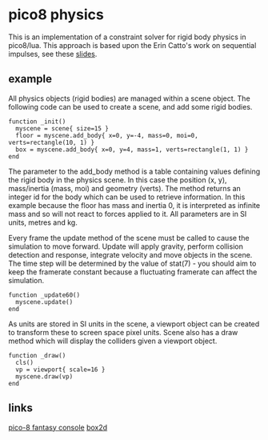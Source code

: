 # pico8 physics

This is an implementation of a constraint solver for rigid body physics in pico8/lua. This approach is based upon the Erin Catto's work on sequential impulses, see these [slides](https://box2d.org/files/ErinCatto_SequentialImpulses_GDC2006.pdf).

## example

All physics objects (rigid bodies) are managed within a scene object. The following code can be used to create a scene, and add some rigid bodies.
```
function _init()
  myscene = scene{ size=15 }
  floor = myscene.add_body{ x=0, y=-4, mass=0, moi=0, verts=rectangle(10, 1) }
  box = myscene.add_body{ x=0, y=4, mass=1, verts=rectangle(1, 1) }
end
```
The parameter to the add_body method is a table containing values defining the rigid body in the physics scene. In this case the position (x, y), mass/inertia (mass, moi) and geometry (verts). The method returns an integer id for the body which can be used to retrieve information. In this example because the floor has mass and inertia 0, it is interpreted as infinite mass and so will not react to forces applied to it. All parameters are in SI units, metres and kg.

Every frame the update method of the scene must be called to cause the simulation to move forward. Update will apply gravity, perform collision detection and response, integrate velocity and move objects in the scene. The time step will be determined by the value of stat(7) - you should aim to keep the framerate constant because a fluctuating framerate can affect the simulation.
```
function _update60()
  myscene.update()
end
```
As units are stored in SI units in the scene, a viewport object can be created to transform these to screen space pixel units. Scene also has a draw method which will display the colliders given a viewport object.
```
function _draw()
  cls()
  vp = viewport{ scale=16 }
  myscene.draw(vp)
end
```

## links

[pico-8 fantasy console](https://www.lexaloffle.com/pico-8.php)
[box2d](https://box2d.org/)
